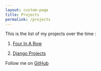 ```yaml
---
layout: custom-page
title: Projects
permalink: /projects
---
```

  
This is the list of my projects over the time :  
  
1. [Four In A Row](https://github.com/niananto/fourinarow)  

2. [Django Projects](https://github.com/niananto/django_projects)  

Follow me on [GitHub](https://github.com/niananto)
